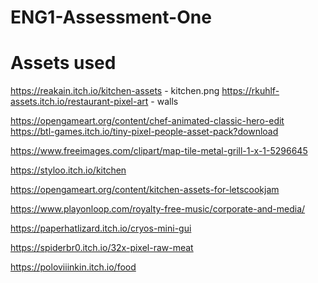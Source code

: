 # ENG1-Assessment-One

# Assets used

https://reakain.itch.io/kitchen-assets - kitchen.png
https://rkuhlf-assets.itch.io/restaurant-pixel-art - walls

https://opengameart.org/content/chef-animated-classic-hero-edit
https://btl-games.itch.io/tiny-pixel-people-asset-pack?download

https://www.freeimages.com/clipart/map-tile-metal-grill-1-x-1-5296645

https://styloo.itch.io/kitchen

https://opengameart.org/content/kitchen-assets-for-letscookjam

https://www.playonloop.com/royalty-free-music/corporate-and-media/

https://paperhatlizard.itch.io/cryos-mini-gui

https://spiderbr0.itch.io/32x-pixel-raw-meat

https://poloviiinkin.itch.io/food
